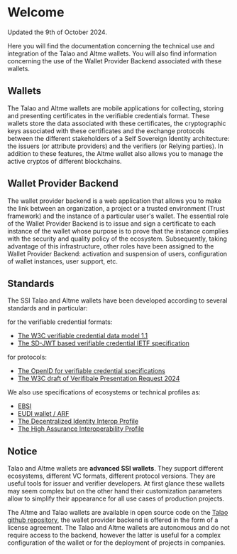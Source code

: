 # Welcome

Updated the 9th of October 2024.

Here you will find the documentation concerning the technical use and integration of the Talao and Altme wallets. You will also find information concerning the use of the Wallet Provider Backend associated with these wallets.

## Wallets

The Talao and Altme wallets are mobile applications for collecting, storing and presenting certificates in the verifiable credentials format. These wallets store the data associated with these certificates, the cryptographic keys associated with these certificates and the exchange protocols between the different stakeholders of a Self Sovereign Identity architecture: the issuers (or attribute providers) and the verifiers (or Relying parties).
In addition to these features, the Altme wallet also allows you to manage the active cryptos of different blockchains.

## Wallet Provider Backend

The wallet provider backend is a web application that allows you to make the link between an organization, a project or a trusted environment (Trust framework) and the instance of a particular user's wallet. The essential role of the Wallet Provider Backend is to issue and sign a certificate to each instance of the wallet whose purpose is to prove that the instance complies with the security and quality policy of the ecosystem. Subsequently, taking advantage of this infrastructure, other roles have been assigned to the Wallet Provider Backend: activation and suspension of users, configuration of wallet instances, user support, etc.

## Standards

The SSI Talao and Altme wallets have been developed according to several standards and in particular:

for the verifiable credential formats:

- [The W3C verifiable credential data model 1.1](https://www.w3.org/TR/vc-data-model/)
- [The SD-JWT based verifiable credential IETF specification](https://www.ietf.org/archive/id/draft-ietf-oauth-sd-jwt-vc-01.html)

for protocols:

- [The OpenID for verifiable credential specifications](https://openid.net/sg/openid4vc/)
- [The W3C draft of Verifibale Presentation Request 2024](https://w3c-ccg.github.io/vp-request-spec/)

We also use specifications of ecosystems or technical profiles as:

* [EBSI](https://ec.europa.eu/digital-building-blocks/sites/display/EBSI/Home)
* [EUDI wallet / ARF](https://eu-digital-identity-wallet.github.io/eudi-doc-architecture-and-reference-framework/1.1.0/arf/)
* [The Decentralized Identity Interop Profile](https://dutchblockchaincoalition.org/en/bouwstenen-2/diip-2)
* [The High Assurance Interoperability Profile](https://openid.net/specs/openid4vc-high-assurance-interoperability-profile-sd-jwt-vc-1_0.html)

## Notice

Talao and Altme wallets are **advanced SSI wallets**. They support different ecosystems, different VC formats, different protocol versions. They are useful tools for issuer and verifier developers. At first glance these wallets may seem complex but on the other hand their customization parameters allow to simplify their appearance for all use cases of production projects.

The Altme and Talao wallets are available in open source code on the [Talao github repository](https://github.com/TalaoDAO/AltMe), the wallet provider backend is offered in the form of a license agreement. The Talao and Altme wallets are autonomous and do not require access to the backend, however the latter is useful for a complex configuration of the wallet or for the deployment of projects in companies.
